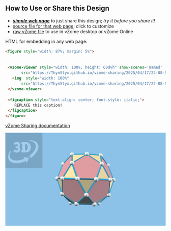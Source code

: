 
## How to Use or Share this Design

 - [***simple web page***](<https://ThynStyx.github.io/vzome-sharing/2025/04/17/22-08-58-Stewart-Toroid-and-two-J92--to-Icosidodecahedron/>) to just share this design; *try it before you share it!*
 - [source file for that web page](<https://github.com/ThynStyx/vzome-sharing/edit/main/2025/04/17/22-08-58-Stewart-Toroid-and-two-J92--to-Icosidodecahedron/index.md>); click to customize
 - [raw vZome file](<https://raw.githubusercontent.com/ThynStyx/vzome-sharing/main/2025/04/17/22-08-58-Stewart-Toroid-and-two-J92--to-Icosidodecahedron/Stewart-Toroid-and-two-J92--to-Icosidodecahedron.vZome>) to use in vZome desktop or vZome Online
 
 HTML for embedding in any web page:
 ```html
<figure style="width: 87%; margin: 5%">
  
  
  <vzome-viewer style="width: 100%; height: 60dvh" show-scenes='named'
        src="https://ThynStyx.github.io/vzome-sharing/2025/04/17/22-08-58-Stewart-Toroid-and-two-J92--to-Icosidodecahedron/Stewart-Toroid-and-two-J92--to-Icosidodecahedron.vZome" >
    <img  style="width: 100%"
        src="https://ThynStyx.github.io/vzome-sharing/2025/04/17/22-08-58-Stewart-Toroid-and-two-J92--to-Icosidodecahedron/Stewart-Toroid-and-two-J92--to-Icosidodecahedron.png" >
  </vzome-viewer>

  <figcaption style="text-align: center; font-style: italic;">
     REPLACE this caption!
  </figcaption>
</figure>

 ```

[vZome Sharing documentation](https://vzome.github.io/vzome/sharing.html#how-it-works)

![Image](<Stewart-Toroid-and-two-J92--to-Icosidodecahedron.png>)

